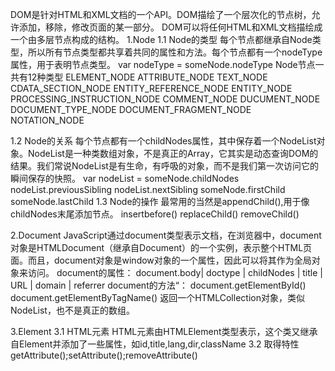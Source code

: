 DOM是针对HTML和XML文档的一个API。DOM描绘了一个层次化的节点树，允许添加，移除，修改页面的某一部分。
DOM可以将任何HTML和XML文档描绘成一个由多层节点构成的结构。
1.Node
1.1 Node的类型
每个节点都继承自Node类型，所以所有节点类型都共享着共同的属性和方法。每个节点都有一个nodeType属性，用于表明节点类型。
var nodeType = someNode.nodeType
Node节点一共有12种类型
ELEMENT_NODE
ATTRIBUTE_NODE
TEXT_NODE
CDATA_SECTION_NODE
ENTITY_REFERENCE_NODE
ENTITY_NODE
PROCESSING_INSTRUCTION_NODE
COMMENT_NODE
DUCUMENT_NODE
DOCUMENT_TYPE_NODE
DOCUMENT_FRAGMENT_NODE
NOTATION_NODE

1.2 Node的关系
每个节点都有一个childNodes属性，其中保存着一个NodeList对象。NodeList是一种类数组对象，不是真正的Array，它其实是动态查询DOM的结果。我们常说NodeList是有生命，有呼吸的对象，而不是我们第一次访问它的瞬间保存的快照。
var nodeList = someNode.childNodes
nodeList.previousSibling
nodeList.nextSibling
someNode.firstChild
someNode.lastChild
1.3 Node的操作
最常用的当然是appendChild(),用于像childNodes末尾添加节点。
insertbefore()
replaceChild()
removeChild()

2.Document
JavaScript通过document类型表示文档，在浏览器中，document对象是HTMLDocument（继承自Document）的一个实例，表示整个HTML页面。而且，document对象是window对象的一个属性，因此可以将其作为全局对象来访问。
document的属性：
document.body| doctype | childNodes | title | URL | domain | referrer
document的方法“：
document.getElementById()
document.getElementByTagName() 返回一个HTMLCollection对象，类似NodeList，也不是真正的数组。

3.Element
3.1 HTML元素
HTML元素由HTMLElement类型表示，这个类又继承自Element并添加了一些属性，如id,title,lang,dir,className
3.2 取得特性
getAttribute();setAttribute();removeAttribute()

